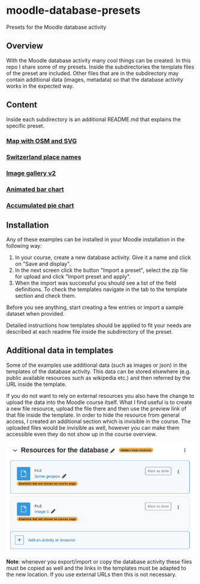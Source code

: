 # moodle-database-presets
Presets for the Moodle database activity

## Overview

With the Moodle database activity many cool things can be created. In this repo I share some of my presets.
Inside the subdirectories the template files of the preset are included. Other files that are in the subdirectory
may contain additional data (images, metadata) so that the database activity works in the expected way.

## Content

Inside each subdirectory is an additional README.md that explains the specific preset.

### [Map with OSM and SVG](map-osm-and-svg)

### [Switzerland place names](ch-place-names)

### [Image gallery v2](image-gallery-v2)

### [Animated bar chart](barchart-animated)

### [Accumulated pie chart](piechart-accumulated)

## Installation

Any of these examples can be installed in your Moodle installation in the
following way:
1. In your course, create a new database activity. Give it a name and click on "Save and display".
2. In the next screen click the button "Import a preset", select the zip file for upload and click "Import preset and apply".
3. When the import was successful you should see a list of the field definitions.
To check the templates navigate in the tab to the template section and check them.

Before you see anything, start creating a few entries or import a sample dataset when provided.

Detailed instructions how templates should be applied to fit your needs are described
at each readme file inside the subdirectory of the preset.

## Additional data in templates

Some of the examples use additional data (such as images or json) in the templates
of the database activity. This data can be stored elsewhere (e.g. public available resources
such as wikipedia etc.) and then referred by the URL inside the template.

If you do not want to rely on external resources you also have the change to upload
the data into the Moodle course itself. What I find useful is to create a new
file resource, upload the file there and then use the preview link of that file inside
the template. In order to hide the resource from general access, I created an
additional section which is invisible in the course. The uploaded files would be
invisible as well, however you can make them accessible even they do not show up
in the course overview.

![Hidden resource files](resources_hidden.png "Hidden resource files")

**Note**: whenever you export/import or copy the database activity these files must
be copied as well and the links in the templates must be adapted to the new location.
If you use external URLs then this is not necessary.